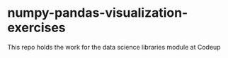 # numpy-pandas-visualization-exercises
This repo holds the work for the data science libraries module at Codeup
